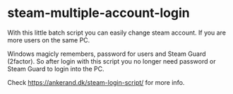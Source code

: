 # steam-multiple-account-login

With this little batch script you can easily change steam account. If you are more users on the same PC.

Windows magicly remembers, password for users and Steam Guard (2factor).
So after login with this script you no longer need password or Steam Guard to login into the PC.

Check https://ankerand.dk/steam-login-script/ for more info.

